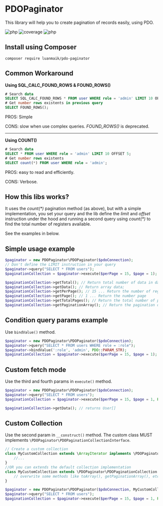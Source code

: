 # PDOPaginator

This library will help you to create pagination of records easily, using PDO.

![php](https://img.shields.io/badge/php-%3E=7.1-greenlight)
![coverage](https://img.shields.io/badge/coverage-100%25-green)
![php](https://img.shields.io/github/issues/LuanMaik/pdo-pagination)

## Install using Composer
`composer require luanmaik/pdo-paginator`

## Common Workaround
**Using SQL_CALC_FOUND_ROWS & FOUND_ROWS()**

```sql
# Search data
SELECT SQL_CALC_FOUND_ROWS * FROM user WHERE role = 'admin' LIMIT 10 OFFSET 5;
# Get number rows existents in previous query
SELECT FOUND_ROWS();
```
PROS: Simple

CONS: slow when use complex queries. *FOUND_ROWS()* is deprecated. 
***
**Using COUNT()**

```sql
# Search data
SELECT * FROM user WHERE role = 'admin' LIMIT 10 OFFSET 5;
# Get number rows existents
SELECT count(*) FROM user WHERE role = 'admin';
```
PROS: easy to read and efficiently.

CONS: Verbose. 

## How this libs works?
It uses the _count(*)_ pagination method (as above), but with a simple implementation, 
you set your query and the lib define the _limit_ and _offset_ instruction under the hood 
and running a second query using _count(*)_ to find the total number of registers available.

See the examples in below. 

## Simple usage example

```php
$paginator = new PDOPaginator\PDOPaginator($pdoConnection);
// Don't define the LIMIT instruction in your query
$paginator->query("SELECT * FROM users");
$paginationCollection = $paginator->execute($perPage = 15, $page = 1);

$paginationCollection->getTotal(); // Return total number of data in databse;
$paginationCollection->getData(); // Return array data;
$paginationCollection->getPerPage(); // 15 ... Return the number of registers per page
$paginationCollection->getPage(); // 1 ... Return the number page
$paginationCollection->getTotalPages(); // Return the total number of pages
$paginationCollection->getPaginationArray(); // Return the pagination details in array
```


## Condition query params example
Use `bindValue()` method.
```php
$paginator = new PDOPaginator\PDOPaginator($pdoConnection);
$paginator->query("SELECT * FROM users WHERE role = :role");
$paginator->bindValue(':role', 'admin', PDO::PARAM_STR);
$paginationCollection = $paginator->execute($perPage = 15, $page = 1);
```


## Custom fetch mode
Use the third and fourth params in `execute()` method.
```php
$paginator = new PDOPaginator\PDOPaginator($pdoConnection);
$paginator->query("SELECT * FROM users");
$paginationCollection = $paginator->execute($perPage = 15, $page = 1, PDO::FETCH_CLASS, User::class);

$paginationCollection->getData(); // returns User[]
```


## Custom Collection
Use the second param in `__construct()` method. The custom class MUST implements `\PDOPaginator\PDOPaginationCollectionInterface`. 
```php
// Create a custom collection
class MyCustomCollection extends \ArrayIterator implements \PDOPaginator\PDOPaginationCollectionInterface {
    //...
}
//OR you can extends the default collection implementation
class MyCustomCollection extends \PDOPaginator\PDOPaginationCollection {
    // overwrite some methods like toArray(), getPaginationArray(), etc.
}

$paginator = new PDOPaginator\PDOPaginator($pdoConnection, MyCustomCollection::class);
$paginator->query("SELECT * FROM users");
$paginationCollection = $paginator->execute($perPage = 15, $page = 1, PDO::FETCH_CLASS, User::class);
```
